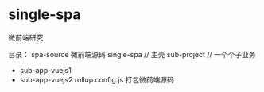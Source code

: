 # single-spa
微前端研究

目录：
spa-source 微前端源码
single-spa  // 主壳
sub-project // 一个个子业务
  - sub-app-vuejs1
  - sub-app-vuejs2
rollup.config.js 打包微前端源码
